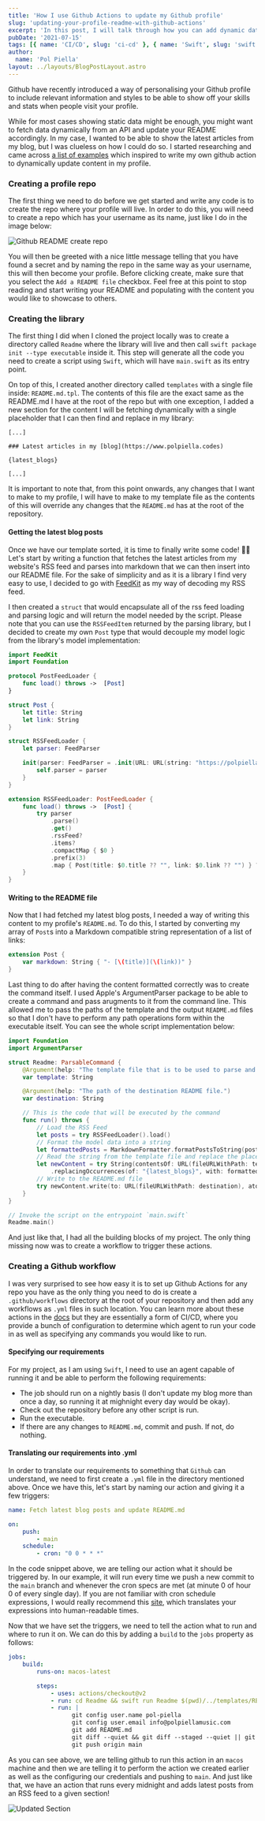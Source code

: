 ```yaml
---
title: 'How I use Github Actions to update my Github profile'
slug: 'updating-your-profile-readme-with-github-actions'
excerpt: 'In this post, I will talk through how you can add dynamic data to your profile README.md by scheduling jobs using a Github Action.'
pubDate: '2021-07-15'
tags: [{ name: 'CI/CD', slug: 'ci-cd' }, { name: 'Swift', slug: 'swift' }]
author:
  name: 'Pol Piella'
layout: ../layouts/BlogPostLayout.astro
---
```


Github have recently introduced a way of personalising your Github profile to include relevant information and styles to be able to show off your skills and stats when people visit your profile.

While for most cases showing static data might be enough, you might want to fetch data dynamically from an API and update your README accordingly. In my case, I wanted to be able to show the latest articles from my blog, but I was clueless on how I could do so. I started researching and came across [a list of examples](https://github.com/abhisheknaiidu/awesome-github-profile-readme#github-actions-) which inspired to write my own github action to dynamically update content in my profile.

### Creating a profile repo

The first thing we need to do before we get started and write any code is to create the repo where your profile will live. In order to do this, you will need to create a repo which has your username as its name, just like I do in the image below:

![Github README create repo](/assets/posts/updating-your-profile-readme-with-github-actions/profile-readme.png)

You will then be greeted with a nice little message telling that you have found a secret and by naming the repo in the same way as your username, this will then become your profile. Before clicking create, make sure that you select the `Add a README file` checkbox. Feel free at this point to stop reading and start writing your README and populating with the content you would like to showcase to others.

### Creating the library

The first thing I did when I cloned the project locally was to create a directory called `Readme` where the library will live and then call `swift package init --type executable` inside it. This step will generate all the code you need to create a script using `Swift`, which will have `main.swift` as its entry point.

On top of this, I created another directory called `templates` with a single file inside: `README.md.tpl`. The contents of this file are the exact same as the README.md I have at the root of the repo but with one exception, I added a new section for the content I will be fetching dynamically with a single placeholder that I can then find and replace in my library:

```md:Readme.md.tpl
[...]

### Latest articles in my [blog](https://www.polpiella.codes)

{latest_blogs}

[...]
```

It is important to note that, from this point onwards, any changes that I want to make to my profile, I will have to make to my template file as the contents of this will override any changes that the `README.md` has at the root of the repository.

#### Getting the latest blog posts

Once we have our template sorted, it is time to finally write some code! 🧑‍💻 Let's start by writing a function that fetches the latest articles from my website's RSS feed and parses into markdown that we can then insert into our README file. For the sake of simplicity and as it is a library I find very easy to use, I decided to go with [FeedKit](https://swiftpackageindex.com/nmdias/FeedKit) as my way of decoding my RSS feed.

I then created a `struct` that would encapsulate all of the rss feed loading and parsing logic and will return the model needed by the script. Please note that you can use the `RSSFeedItem` returned by the parsing library, but I decided to create my own `Post` type that would decouple my model logic from the library's model implementation:

```swift:RSSFeedLoader.swift
import FeedKit
import Foundation

protocol PostFeedLoader {
    func load() throws ->  [Post]
}

struct Post {
    let title: String
    let link: String
}

struct RSSFeedLoader {
    let parser: FeedParser

    init(parser: FeedParser = .init(URL: URL(string: "https://polpiella.dev/rss.xml")!)) {
        self.parser = parser
    }
}

extension RSSFeedLoader: PostFeedLoader {
    func load() throws ->  [Post] {
        try parser
            .parse()
            .get()
            .rssFeed?
            .items?
            .compactMap { $0 }
            .prefix(3)
            .map { Post(title: $0.title ?? "", link: $0.link ?? "") } ?? []
    }
}
```

#### Writing to the README file

Now that I had fetched my latest blog posts, I needed a way of writing this content to my profile's `README.md`. To do this, I started by converting my array of `Post`s into a Markdown compatible string representation of a list of links:

```swift:Post+Markdown.swift
extension Post {
    var markdown: String { "- [\(title)](\(link))" }
}
```

Last thing to do after having the content formatted correctly was to create the command itself. I used Apple's ArgumentParser package to be able to create a command and pass arugments to it from the command line. This allowed me to pass the paths of the template and the output `README.md` files so that I don't have to perform any path operations form within the executable itself. You can see the whole script implementation below:

```swift:main.swift
import Foundation
import ArgumentParser

struct Readme: ParsableCommand {
    @Argument(help: "The template file that is to be used to parse and replace content.")
    var template: String

    @Argument(help: "The path of the destination README file.")
    var destination: String

    // This is the code that will be executed by the command
    func run() throws {
        // Load the RSS Feed
        let posts = try RSSFeedLoader().load()
        // Format the model data into a string
        let formattedPosts = MarkdownFormatter.formatPostsToString(posts)
        // Read the string from the template file and replace the placeholder with the posts string
        let newContent = try String(contentsOf: URL(fileURLWithPath: template), encoding: .utf8)
            .replacingOccurrences(of: "{latest_blogs}", with: formattedPosts)
        // Write to the README.md file
        try newContent.write(to: URL(fileURLWithPath: destination), atomically: true, encoding: .utf8)
    }
}

// Invoke the script on the entrypoint `main.swift`
Readme.main()
```

And just like that, I had all the building blocks of my project. The only thing missing now was to create a workflow to trigger these actions.

### Creating a Github workflow

I was very surprised to see how easy it is to set up Github Actions for any repo you have as the only thing you need to do is create a `.github/workflows` directory at the root of your repository and then add any workflows as `.yml` files in such location. You can learn more about these actions in the [docs](https://docs.github.com/en/actions/learn-github-actions/introduction-to-github-actions) but they are essentially a form of CI/CD, where you provide a bunch of configuration to determine which agent to run your code in as well as specifying any commands you would like to run.

#### Specifying our requirements

For my project, as I am using `Swift`, I need to use an agent capable of running it and be able to perform the following requirements:

- The job should run on a nightly basis (I don't update my blog more than once a day, so running it at mighnight every day would be okay).
- Check out the repository before any other script is run.
- Run the executable.
- If there are any changes to `README.md`, commit and push. If not, do nothing.

#### Translating our requirements into .yml

In order to translate our requirements to something that `Github` can understand, we need to first create a `.yml` file in the directory mentioned above. Once we have this, let's start by naming our action and giving it a few triggers:

```yaml:CI.yml
name: Fetch latest blog posts and update README.md

on:
    push:
        - main
    schedule:
        - cron: "0 0 * * *"
```

In the code snippet above, we are telling our action what it should be triggered by. In our example, it will run every time we push a new commit to the `main` branch and whenever the cron specs are met (at minute 0 of hour 0 of every single day). If you are not familiar with cron schedule expressions, I would really recommend this [site](https://crontab.guru), which translates your expressions into human-readable times.

Now that we have set the triggers, we need to tell the action what to run and where to run it on. We can do this by adding a `build` to the `jobs` property as follows:

```yaml:CI.yml
jobs:
    build:
        runs-on: macos-latest

        steps:
            - uses: actions/checkout@v2
            - run: cd Readme && swift run Readme $(pwd)/../templates/README.md.tpl $(pwd)/../README.md
            - run: |
                  git config user.name pol-piella
                  git config user.email info@polpiellamusic.com
                  git add README.md
                  git diff --quiet && git diff --staged --quiet || git commit -m "[generated]: Update latest blog posts in `README.md` file"
                  git push origin main
```

As you can see above, we are telling github to run this action in an `macos` machine and then we are telling it to perform the action we created earlier as well as the configuring our credentials and pushing to `main`. And just like that, we have an action that runs every midnight and adds latest posts from an RSS feed to a given section!

![Updated Section](/assets/posts/updating-your-profile-readme-with-github-actions/updated-section.png)
